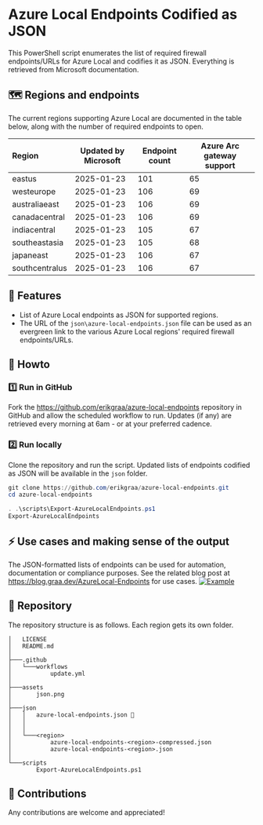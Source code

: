 # Azure Local Endpoints Codified as JSON

This PowerShell script enumerates the list of required firewall endpoints/URLs for Azure Local and codifies it as JSON. Everything is retrieved from Microsoft documentation.

## 🗺️ Regions and endpoints
The current regions supporting Azure Local are documented in the table below, along with the number of required endpoints to open.

|Region|Updated by Microsoft|Endpoint count|Azure Arc gateway support|
| :--- | --- | --- | --- |
|eastus|2025-01-23|101|65|
|westeurope|2025-01-23|106|69|
|australiaeast|2025-01-23|106|69|
|canadacentral|2025-01-23|106|69|
|indiacentral|2025-01-23|105|67|
|southeastasia|2025-01-23|105|68|
|japaneast|2025-01-23|106|67|
|southcentralus|2025-01-23|106|67|

## 🚀 Features

- List of Azure Local endpoints as JSON for supported regions.
- The URL of the `json\azure-local-endpoints.json` file can be used as an evergreen link to the various Azure Local regions' required firewall endpoints/URLs.
## 📄 Howto

### 1️⃣ Run in GitHub
Fork the https://github.com/erikgraa/azure-local-endpoints repository in GitHub and allow the scheduled workflow to run. Updates (if any) are retrieved every morning at 6am - or at your preferred cadence.
### 2️⃣ Run locally
Clone the repository and run the script. Updated lists of endpoints codified as JSON will be available in the `json` folder.
```powershell
git clone https://github.com/erikgraa/azure-local-endpoints.git
cd azure-local-endpoints
```
```powershell
. .\scripts\Export-AzureLocalEndpoints.ps1
Export-AzureLocalEndpoints
```
## ⚡ Use cases and making sense of the output
The JSON-formatted lists of endpoints can be used for automation, documentation or compliance purposes. See the related blog post at https://blog.graa.dev/AzureLocal-Endpoints for use cases.
[![Example](/assets/json.png)](https://github.com/erikgraa/azure-local-endpoints/tree/main/json) 

## 🌳 Repository

The repository structure is as follows. Each region gets its own folder.

```plaintext
│   LICENSE
│   README.md
│
├───.github
│   └───workflows
│           update.yml
│
├───assets
│       json.png
│
├───json
│   │   azure-local-endpoints.json 🍏
│   │
│   │
│   └───<region>
│           azure-local-endpoints-<region>-compressed.json
│           azure-local-endpoints-<region>.json
│
└───scripts
        Export-AzureLocalEndpoints.ps1
```
## 👏 Contributions

Any contributions are welcome and appreciated!
